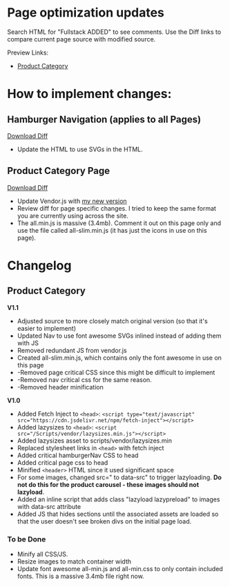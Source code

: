 # Page optimization updates
Search HTML for "Fullstack ADDED" to see comments. Use the Diff links to compare current page source with modified source.

Preview Links:
* [Product Category](https://amazing-lichterman-dfb889.netlify.com/product-category-page.html)

# How to implement changes:

## Hamburger Navigation (applies to all Pages)
[Download Diff](https://www.diffchecker.com:46997/CzqNsgIK)
* Update the HTML to use SVGs in the HTML.

## Product Category Page
[Download Diff](https://www.diffchecker.com/XqNB5NX7)
* Update Vendor.js with [my new version](/Scripts/vendor.js)
* Review diff for page specific changes. I tried to keep the same format you are currently using across the site.
* The all.min.js is massive (3.4mb). Comment it out on this page only and use the file called all-slim.min.js (it has just the icons in use on this page).


# Changelog

## Product Category
**V1.1**
* Adjusted source to more closely match original version (so that it's easier to implement)
* Updated Nav to use font awesome SVGs inlined instead of adding them with JS
* Removed redundant JS from vendor.js
* Created all-slim.min.js, which contains only the font awesome in use on this page
* -Removed page critical CSS since this might be difficult to implement
* -Removed nav critical css for the same reason.
* -Removed header minification

**V1.0**
* Added Fetch Inject to `<head>`: `<script type="text/javascript" src="https://cdn.jsdelivr.net/npm/fetch-inject"></script>`
* Added lazysizes to `<head>`: `<script src="/Scripts/vendor/lazysizes.min.js"></script>`
* Added lazysizes asset to scripts/vendor/lazysizes.min
* Replaced stylesheet links in `<head>` with fetch inject
* Added critical hamburgerNav CSS to head
* Added critical page css to head
* Minified `<header>` HTML since it used significant space
* For some images, changed src=" to data-src" to trigger lazyloading. **Do not do this for the product carousel - these images should not lazyload**.
* Added an inline script that adds class "lazyload lazypreload" to images with data-src attribute
* Added JS that hides sections until the associated assets are loaded so that the user doesn't see broken divs on the initial page load.

### To be Done
* Minify all CSS/JS.
* Resize images to match container width
* Update font awesome all-min.js and all-min.css to only contain included fonts. This is a massive 3.4mb file right now.